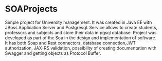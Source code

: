 # SOAProjects

Simple project for University management. It was created in Java EE with JBoss Application Server and Postgresql.
Service allows to create students, professors and subjects and store their data in pgsql database. 
Project was developed as part of the Soa in the design and implementation of software.
It has both Soap and Rest connectors, database connection,JWT authorization, JAX-RS validation, possibility of creating documentation with Swagger and getting objects as Protocol Buffer.
